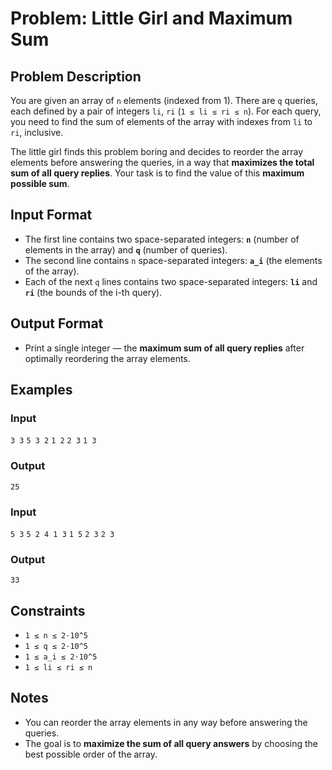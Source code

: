 
# Problem: Little Girl and Maximum Sum

## Problem Description
You are given an array of `n` elements (indexed from 1). There are `q` queries, each defined by a pair of integers `li`, `ri` (`1 ≤ li ≤ ri ≤ n`). For each query, you need to find the sum of elements of the array with indexes from `li` to `ri`, inclusive.

The little girl finds this problem boring and decides to reorder the array elements before answering the queries, in a way that **maximizes the total sum of all query replies**. Your task is to find the value of this **maximum possible sum**.

## Input Format
- The first line contains two space-separated integers: **`n`** (number of elements in the array) and **`q`** (number of queries).
- The second line contains `n` space-separated integers: **`a_i`** (the elements of the array).
- Each of the next `q` lines contains two space-separated integers: **`li`** and **`ri`** (the bounds of the i-th query).

## Output Format
- Print a single integer — the **maximum sum of all query replies** after optimally reordering the array elements.

## Examples

### Input
`3 3`
`5 3 2`
`1 2`
`2 3`
`1 3`<br/>

### Output
`25`<br/>

### Input
`5 3`
`5 2 4 1 3`
`1 5`
`2 3`
`2 3`<br/>

### Output
`33`<br/>

## Constraints
- `1 ≤ n ≤ 2⋅10^5`
- `1 ≤ q ≤ 2⋅10^5`
- `1 ≤ a_i ≤ 2⋅10^5`
- `1 ≤ li ≤ ri ≤ n`

## Notes
- You can reorder the array elements in any way before answering the queries.
- The goal is to **maximize the sum of all query answers** by choosing the best possible order of the array.

